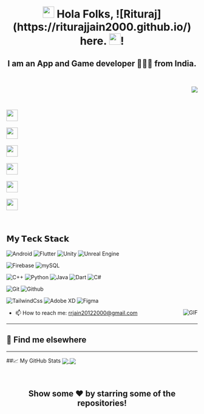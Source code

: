 <div align="center">
<h1><img src="https://emojis.slackmojis.com/emojis/images/1531849430/4246/blob-sunglasses.gif?1531849430" width="30"/> Hola Folks, 
  ![Rituraj](https://riturajjain2000.github.io/) here. <img src="https://raw.githubusercontent.com/MartinHeinz/MartinHeinz/master/wave.gif" width="30px">!</h1>
  <h2>I am an App and Game developer 👨🏻‍💻 from India.</h2>

</div>
<br>

 <p align="right"> <img src="https://komarev.com/ghpvc/?username=riturajjain2000"  /> </p>
 
 </br>

<p align="left">

<a href="https://www.linkedin.com/in/rituraj-jain-bb374a194/" >  <img height="30" src="https://www.flaticon.com/svg/static/icons/svg/174/174857.svg"></a>&nbsp;&nbsp;&nbsp;&nbsp;&nbsp;

<a href="https://www.instagram.com/riturajjain2000/" > <img height="30" src="https://www.flaticon.com/svg/static/icons/svg/733/733558.svg"></a>&nbsp;&nbsp;&nbsp;&nbsp;&nbsp;

<a href="https://twitter.com/riturajjain2000" >  <img height="30" src="https://www.flaticon.com/svg/static/icons/svg/1409/1409937.svg"></a>&nbsp;&nbsp;&nbsp;&nbsp;&nbsp;

<a href="https://www.codechef.com/users/rituraj_jain">  <img height="30" img src="https://www.codechef.com/sites/all/themes/abessive/logo.svg" ></a>&nbsp;&nbsp;&nbsp;&nbsp;&nbsp;

<a href="https://www.hackerrank.com/rrjain20122000">    <img height="30" img src="https://upload.wikimedia.org/wikipedia/commons/4/40/HackerRank_Icon-1000px.png" ></a>&nbsp;&nbsp;&nbsp;&nbsp;&nbsp;

<a href="https://stackoverflow.com/users/12618131/rituraj-jain">    <img height="30" img src="https://stackoverflow.design/assets/img/logos/so/logo-stackoverflow.svg" ></a>&nbsp;&nbsp;&nbsp;&nbsp;&nbsp;



</p>


<br>

## 𝗠𝘆 𝗧𝗲𝗰𝗸 𝗦𝘁𝗮𝗰𝗸

![Android](https://img.shields.io/badge/-Android-green?style=for-the-badge&logo=Android&logoColor=ffffff)
![Flutter](https://img.shields.io/badge/-Flutter-blue?style=for-the-badge&logo=Flutter&logoColor=ffffff)
![Unity](https://img.shields.io/badge/-Unity-grey?style=for-the-badge&logo=Unity&logoColor=ffffff)
![Unreal Engine](https://img.shields.io/badge/-Unreal%20Engine-black?style=for-the-badge&logo=Unreal%20Engine&logoColor=ffffff)

![Firebase](https://img.shields.io/badge/-Firebase-yellow?style=for-the-badge&logo=Firebase&logoColor=ffffff)
![mySQL](https://img.shields.io/badge/-mySQL-black?style=for-the-badge&logo=mySQL&logoColor=ffffff)

![C++](https://img.shields.io/badge/-C%2B%2B-blue?style=for-the-badge&logo=C%2B%2B&logoColor=ffffff)
![Python](https://img.shields.io/badge/-Python-grey?style=for-the-badge&logo=Python&logoColor=ffffff)
![Java](https://img.shields.io/badge/-Java-yellow?style=for-the-badge&logo=Java&logoColor=000000)
![Dart](https://img.shields.io/badge/-Dart-cyan?style=for-the-badge&logo=Dart&logoColor=000000)
![C#](https://img.shields.io/badge/-C%23-blueviolet?style=for-the-badge&logo=C%20Sharp&logoColor=ffffff)


![Git](https://img.shields.io/badge/-Git-grey?style=for-the-badge&logo=Git&logoColor=ffffff)
![Github](https://img.shields.io/badge/-Github-grey?style=for-the-badge&logo=Github&logoColor=ffffff)

![TailwindCss](http://img.shields.io/badge/-TailwindCss-red?style=for-the-badge&logo=Tailwind%20Css&logoColor=ffffff)
![Adobe XD](http://img.shields.io/badge/-Adobe%20XD-blueviolet?style=for-the-badge&logo=Adobe%20XD&logoColor=ffffff)
![Figma](https://img.shields.io/badge/-Figma-orange?style=for-the-badge&logo=Figma&logoColor=ffffff)




<img align="right" alt="GIF" src="https://media2.giphy.com/media/LmNwrBhejkK9EFP504/giphy.gif" />

 - 📫 How to reach me: [rrjain20122000@gmail.com](mailto:rrjain20122000@gmail.com)
 


---
## 📢 Find me elsewhere
<p align="left">
  
</p>

<hr>


##📈 My GitHub Stats
<a href="https://github.com/riturajjain2000">
  <img align="center" src="https://github-readme-stats.vercel.app/api/top-langs/?username=riturajjain2000&title_color=ffffff&text_color=c9cacc&icon_color=2bbc8a&bg_color=1d1f21" />
</a>
<a href="https://github.com/riturajjain2000">
  <img align="center" src="https://github-readme-stats.vercel.app/api?username=riturajjain2000&show_icons=true&theme=onedark" />
</a>



</br>

<div align="center">

## Show some ❤️ by starring some of the repositories!
</div>